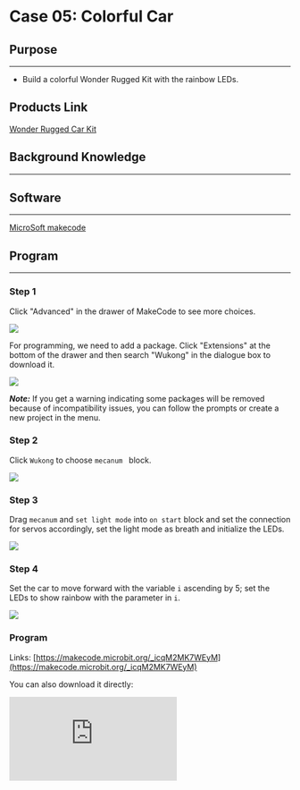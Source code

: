 ﻿# Case 05: Colorful Car

## Purpose
---

-  Build a colorful Wonder Rugged Kit with the rainbow LEDs.

## Products Link

[Wonder Rugged Car Kit](https://shop.elecfreaks.com/products/elecfreaks-micro-bit-wonder-rugged-car-kit-without-micro-bit-board)

## Background Knowledge

------

## Software

------

[MicroSoft makecode](https://makecode.microbit.org/#)

## Program

------

### Step 1

Click "Advanced" in the drawer of MakeCode to see more choices.

![](https://wiki-media-ef.oss-cn-hongkong.aliyuncs.com//images/Mecanum_wheel_car_kit_case_01_01.png)

For programming, we need to add a package. Click "Extensions" at the bottom of the drawer and then search "Wukong" in the dialogue box to download it.

![](https://wiki-media-ef.oss-cn-hongkong.aliyuncs.com//images/Mecanum_wheel_car_kit_case_01_02.png)

***Note:*** If you get a warning indicating some packages will be removed because of incompatibility issues, you can follow the prompts or create a new project in the menu.

### Step 2

Click `Wukong` to choose `mecanum ` block.

![](https://wiki-media-ef.oss-cn-hongkong.aliyuncs.com//images/Mecanum_wheel_car_kit_case_01_03.png)


### Step 3

Drag `mecanum` and  `set light mode`  into `on start`  block and set the connection for servos accordingly, set the light mode as breath and initialize the LEDs.

![](https://wiki-media-ef.oss-cn-hongkong.aliyuncs.com//images/Mecanum_wheel_car_kit_case_05_05.png)


### Step 4

Set the car to move forward with the variable `i` ascending by 5; set the LEDs to show rainbow with the parameter in `i`.



![](https://wiki-media-ef.oss-cn-hongkong.aliyuncs.com//images/Mecanum_wheel_car_kit_case_05_06.png)


### Program

Links: [https://makecode.microbit.org/_icqM2MK7WEyM](https://makecode.microbit.org/_icqM2MK7WEyM)

You can also download it directly:

<div
    style={{
        position: 'relative',
        paddingBottom: '60%',
        overflow: 'hidden',
    }}
>
    <iframe
        src="https://makecode.microbit.org/_icqM2MK7WEyM"
        frameborder="0"
        sandbox="allow-popups allow-forms allow-scripts allow-same-origin"
        style={{
            position: 'absolute',
            width: '100%',
            height: '100%',
        }}
    />
</div>

### Result

The car moves forward after starting with the light mode in breath and rainbow LEDs changing color.

## Exploration

------

## FAQ

------

## Relevant Files

---
